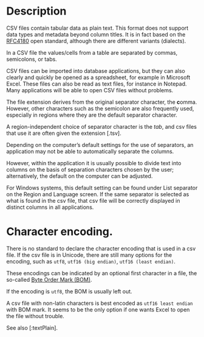 # Description

CSV files contain tabular data as plain text.
This format does not support data types and metadata beyond column titles. It is
in fact based on the
[RFC4180]({{csvrfc}})
open standard, although there are different
variants (dialects).

In a CSV file the values/cells from a table are separated
by commas, semicolons, or tabs.

CSV files can be imported into database applications, but they can
also clearly and quickly be opened as a spreadsheet, for example in Microsoft
Excel. These files can also be read as text files, for instance in Notepad.
Many applications will be able to open CSV files without problems.

The file extension derives from the original separator character, the **c**omma.
However, other characters such as the semicolon are also frequently used,
especially in regions where they are the default separator character.

A region-independent choice of separator character is the *tab*, and csv files
that use it are often given the extension [.tsv].

Depending on
the computer’s default settings for the use of separators, an application may
not be able to automatically separate the columns.

However, within the application it is usually possible to divide text into columns
on the basis of separation characters chosen by the user;
alternatively, the default on the computer can be adjusted.

For Windows systems, this default
setting can be found under List separator on the Region and Language screen. If
the same separator is selected as what is found in the csv file,
that csv file will be correctly displayed in distinct columns in all applications.

# Character encoding.

There is no standard to declare the character encoding that is used in a csv
file.
If the csv file is in Unicode, there are still many options for the encoding,
such as `utf8`, `utf16 (big endian)`, `utf16 (least endian)`.

These encodings can be indicated by an optional first character in a file,
the so-called
[Byte Order Mark (BOM)]({{wikipedia}}/Byte_order_mark).

If the encoding is `utf8`, the BOM is usually left out.

A csv file with non-latin characters is best encoded as `utf16 least endian`
with BOM mark. It seems to be the only option if one wants Excel to open the
file without trouble.

See also [:textPlain].
